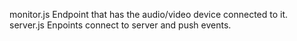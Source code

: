 monitor.js		Endpoint that has the audio/video device connected to it.
server.js		Enpoints connect to server and push events.
